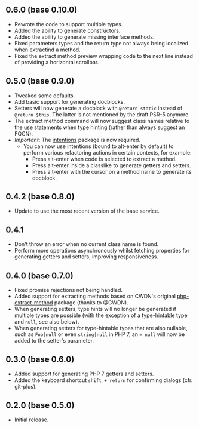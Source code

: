 ## 0.6.0 (base 0.10.0)
* Rewrote the code to support multiple types.
* Added the ability to generate constructors.
* Added the ability to generate missing interface methods.
* Fixed parameters types and the return type not always being localized when extractind a method.
* Fixed the extract method preview wrapping code to the next line instead of providing a horizontal scrollbar.

## 0.5.0 (base 0.9.0)
* Tweaked some defaults.
* Add basic support for generating docblocks.
* Setters will now generate a docblock with `@return static` instead of `@return $this`. The latter is not mentioned by the draft PSR-5 anymore.
* The extract method command will now suggest class names relative to the use statements when type hinting (rather than always suggest an FQCN).
* *Important*: The [intentions](https://github.com/steelbrain/intentions) package is now required.
  * You can now use intentions (bound to alt-enter by default) to perform various refactoring actions in certain contexts, for example:
    * Press alt-enter when code is selected to extract a method.
    * Press alt-enter inside a classlike to generate getters and setters.
    * Press alt-enter with the cursor on a method name to generate its docblock.

## 0.4.2 (base 0.8.0)
* Update to use the most recent version of the base service.

## 0.4.1
* Don't throw an error when no current class name is found.
* Perform more operations asynchronously whilst fetching properties for generating getters and setters, improving responsiveness.

## 0.4.0 (base 0.7.0)
* Fixed promise rejections not being handled.
* Added support for extracting methods based on CWDN's original [php-extract-method](https://github.com/CWDN/php-extract-method) package (thanks to @CWDN).
* When generating setters, type hints will no longer be generated if multiple types are possible (with the exception of a type-hintable type and `null`, see also below).
* When generating setters for type-hintable types that are also nullable, such as `Foo|null` or even `string|null` in PHP 7, an `= null` will now be added to the setter's parameter.

## 0.3.0 (base 0.6.0)
* Added support for generating PHP 7 getters and setters.
* Added the keyboard shortcut `shift + return` for confirming dialogs (cfr. git-plus).

## 0.2.0 (base 0.5.0)
* Initial release.
